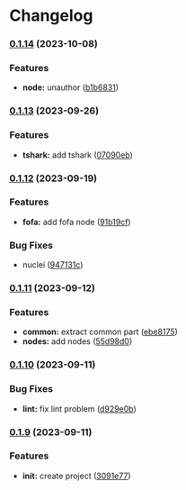 # Changelog


### [0.1.14](https://github.com/yoshino-s/n8n-nodes-soar/compare/v0.1.13...v0.1.14) (2023-10-08)


### Features

* **node:** unauthor ([b1b6831](https://github.com/yoshino-s/n8n-nodes-soar/commit/b1b6831232751147d06ebb78179b1db297b7084e))

### [0.1.13](https://github.com/yoshino-s/n8n-nodes-soar/compare/v0.1.12...v0.1.13) (2023-09-26)


### Features

* **tshark:** add tshark ([07090eb](https://github.com/yoshino-s/n8n-nodes-soar/commit/07090eb6a47662cfeaf639d87ca70f76e76e1e4f))

### [0.1.12](https://github.com/yoshino-s/n8n-nodes-soar/compare/v0.1.11...v0.1.12) (2023-09-19)


### Features

* **fofa:** add fofa node ([91b19cf](https://github.com/yoshino-s/n8n-nodes-soar/commit/91b19cf300e1f9fd2c5eb21838ebb70bec0f31ce))


### Bug Fixes

* nuclei ([947131c](https://github.com/yoshino-s/n8n-nodes-soar/commit/947131c790d50ba38cdedabaa4966d55b1a53d8a))

### [0.1.11](https://github.com/yoshino-s/n8n-nodes-soar/compare/v0.1.10...v0.1.11) (2023-09-12)


### Features

* **common:** extract common part ([ebe8175](https://github.com/yoshino-s/n8n-nodes-soar/commit/ebe8175e72c9fc69919e910af50cbf6a98d3f10e))
* **nodes:** add nodes ([55d98d0](https://github.com/yoshino-s/n8n-nodes-soar/commit/55d98d039113bebd29cc23828ea0abc421998aaa))

### [0.1.10](https://github.com/yoshino-s/n8n-nodes-soar/compare/v0.1.9...v0.1.10) (2023-09-11)


### Bug Fixes

* **lint:** fix lint problem ([d929e0b](https://github.com/yoshino-s/n8n-nodes-soar/commit/d929e0b66dd111a7862836ddd68782449b43465b))

### [0.1.9](https://github.com/yoshino-s/n8n-nodes-soar/compare/v0.1.8...v0.1.9) (2023-09-11)


### Features

* **init:** create project ([3091e77](https://github.com/yoshino-s/n8n-nodes-soar/commit/3091e777ab0fc3207c74e7273141f2b588e98909))
